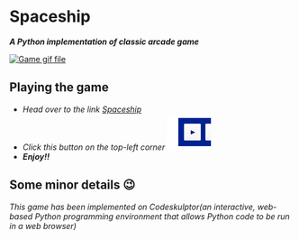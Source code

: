 # Spaceship
<b><i>A Python implementation of classic arcade game</i></b>

[![Game gif file](game.gif)](http://www.codeskulptor.org/#user44_NkDcbxzj6Cqayys.py)

## Playing the game
* <i>Head over to the link [Spaceship](http://www.codeskulptor.org/#user44_NkDcbxzj6Cqayys.py)</i>
* <i>Click this button on the top-left corner  ![](play.PNG)</i>
* <b><i>Enjoy!!</i></b>

## Some minor details 😉
<i>This game has been implemented on Codeskulptor(an interactive, web-based Python programming environment that allows Python code to be run in a web browser)</i>
